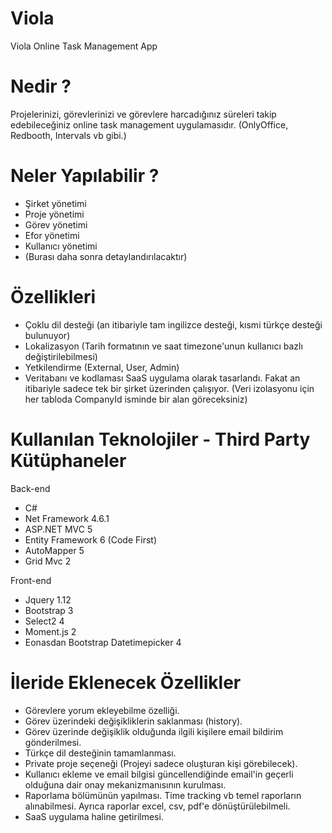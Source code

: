 # Viola
Viola Online Task Management App

# Nedir ?
Projelerinizi, görevlerinizi ve görevlere harcadığınız süreleri takip edebileceğiniz online task management uygulamasıdır. (OnlyOffice, Redbooth, Intervals vb gibi.)

# Neler Yapılabilir ?
- Şirket yönetimi
- Proje yönetimi
- Görev yönetimi
- Efor yönetimi
- Kullanıcı yönetimi
- (Burası daha sonra detaylandırılacaktır)

# Özellikleri
- Çoklu dil desteği (an itibariyle tam ingilizce desteği, kısmi türkçe desteği bulunuyor)
- Lokalizasyon (Tarih formatının ve saat timezone'unun kullanıcı bazlı değiştirilebilmesi)
- Yetkilendirme (External, User, Admin)
- Veritabanı ve kodlaması SaaS uygulama olarak tasarlandı. Fakat an itibariyle sadece tek bir şirket üzerinden çalışıyor. (Veri izolasyonu için her tabloda CompanyId isminde bir alan göreceksiniz)

# Kullanılan Teknolojiler - Third Party Kütüphaneler
Back-end
- C#
- Net Framework 4.6.1
- ASP.NET MVC 5
- Entity Framework 6 (Code First)
- AutoMapper 5
- Grid Mvc 2

Front-end
- Jquery 1.12
- Bootstrap 3
- Select2 4
- Moment.js 2
- Eonasdan Bootstrap Datetimepicker 4


# İleride Eklenecek Özellikler
- Görevlere yorum ekleyebilme özelliği.
- Görev üzerindeki değişikliklerin saklanması (history).
- Görev üzerinde değişiklik olduğunda ilgili kişilere email bildirim gönderilmesi.
- Türkçe dil desteğinin tamamlanması.
- Private proje seçeneği (Projeyi sadece oluşturan kişi görebilecek).
- Kullanıcı ekleme ve email bilgisi güncellendiğinde email'in geçerli olduğuna dair onay mekanizmanısının kurulması.
- Raporlama bölümünün yapılması. Time tracking vb temel raporların alınabilmesi. Ayrıca raporlar excel, csv, pdf'e dönüştürülebilmeli.
- SaaS uygulama haline getirilmesi.
